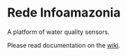 # Rede Infoamazonia

A platform of water quality sensors.

Please read documentation on the [wiki](https://github.com/InfoAmazonia/rede).
